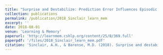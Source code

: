 ```yaml
---
title: "Surprise and Destabilize: Prediction Error Influences Episodic Memory Reconsolidation"
collection: publications
permalink: /publication/2018_Sinclair_learn_mem
excerpt: ''
date: 2018-08-01
venue: 'Learning & Memory'
paperurl: 'http://learnmem.cshlp.org/content/25/8/369.full'
paperpdf: '/files/2018_Sinclair_learn_mem.pdf'
citation: 'Sinclair, A.H., & Barense, M.D. (2018). Surprise and destabilize: Prediction error influences episodic memory reconsolidation. Learning and Memory, 25(8), 369–381. https://doi.org/10.1101/lm.046912.117'
---
```

 
